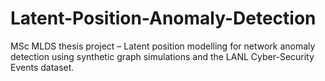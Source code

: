 # Latent-Position-Anomaly-Detection
MSc MLDS thesis project – Latent position modelling for network anomaly detection using synthetic graph simulations and the LANL Cyber-Security Events dataset.

